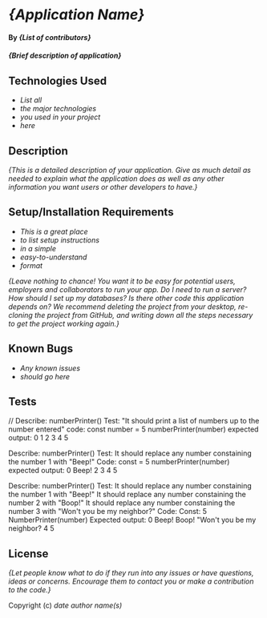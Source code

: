 # _{Application Name}_

#### By _**{List of contributors}**_

#### _{Brief description of application}_

## Technologies Used

* _List all_
* _the major technologies_
* _you used in your project_
* _here_

## Description

_{This is a detailed description of your application. Give as much detail as needed to explain what the application does as well as any other information you want users or other developers to have.}_

## Setup/Installation Requirements

* _This is a great place_
* _to list setup instructions_
* _in a simple_
* _easy-to-understand_
* _format_

_{Leave nothing to chance! You want it to be easy for potential users, employers and collaborators to run your app. Do I need to run a server? How should I set up my databases? Is there other code this application depends on? We recommend deleting the project from your desktop, re-cloning the project from GitHub, and writing down all the steps necessary to get the project working again.}_

## Known Bugs

* _Any known issues_
* _should go here_

## Tests

// Describe: numberPrinter()
Test: "It should print a list of numbers up to the number entered"
code: 
const number = 5
numberPrinter(number)
expected output: 
0
1
2
3
4
5

Describe: numberPrinter()
Test: It should replace any number constaining the number 1 with  "Beep!"
Code: 
const = 5
numberPrinter(number)
expected output:
0
Beep!
2
3
4
5

Describe: numberPrinter()
Test: It should replace any number constaining the number 1 with  "Beep!"
      It should replace any number constaining the number 2 with  "Boop!"
      It should replace any number constaining the number 3 with  "Won't you be my neighbor?"
Code:
Const: 5
NumberPrinter(number)
Expected output:
0
Beep!
Boop!
"Won't you be my neighbor?
4
5



## License

_{Let people know what to do if they run into any issues or have questions, ideas or concerns.  Encourage them to contact you or make a contribution to the code.}_

Copyright (c) _date_ _author name(s)_